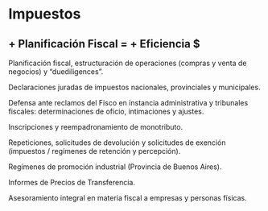 # Impuestos

## + Planificación Fiscal = + Eficiencia $


Planificación fiscal, estructuración de operaciones (compras y venta de negocios) y “duediligences”.

Declaraciones juradas de impuestos nacionales, provinciales y municipales.

Defensa ante reclamos del Fisco en instancia administrativa y tribunales fiscales: determinaciones de oficio, intimaciones y ajustes.

Inscripciones y reempadronamiento  de monotributo.

Repeticiones, solicitudes de devolución y solicitudes de exención (impuestos / regímenes de retención y percepción).

Regímenes de promoción industrial (Provincia de Buenos Aires).

Informes de Precios de Transferencia.

Asesoramiento integral en materia fiscal a empresas y personas físicas.
